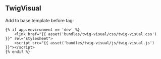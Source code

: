TwigVisual
----------

Add to base template before </head> tag:
~~~
{% if app.environment == 'dev' %}
    <link href="{{ asset('bundles/twig-visual/css/twig-visual.css') }}" rel="stylesheet">
    <script src="{{ asset('bundles/twig-visual/js/twig-visual.js') }}"></script>
{% endif %}
~~~



